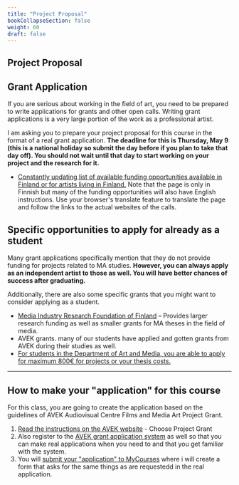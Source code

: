 ```yaml
---
title: "Project Proposal"
bookCollapseSection: false
weight: 60
draft: false
---
```


## Project Proposal

## Grant Application

If you are serious about working in the field of art, you need to be prepared to write applications for grants and other open calls. Writing grant applications is a very large portion of the work as a professional artist.

I am asking you to prepare your project proposal for this course in the format of a real grant application. **The deadline for this is Thursday, May 9 (this is a national holiday so submit the day before if you plan to take that day off). You should not wait until that day to start working on your project and the research for it.**

- [Constantly updating list of available funding opportunities available in Finland or for artists living in Finland.](https://www.tinfo.fi/fi/Apurahavahti) Note that the page is only in Finnish but many of the funding opportunities will also have English instructions. Use your browser's translate feature to translate the page and follow the links to the actual websites of the calls.

## Specific opportunities to apply for already as a student

Many grant applications specifically mention that they do not provide funding for projects related to MA studies. **However, you can always apply as an independent artist to those as well. You will have better chances of success after graduating.** 

Additionally, there are also some specific grants that you might want to consider applying as a student.

- [Media Industry Research Foundation of Finland](https://www.mediaalantutkimussaatio.fi/saatiosta/english/) – Provides larger research funding as well as smaller grants for MA theses in the field of media.
- AVEK grants. many of our students have applied and gotten grants from AVEK during their studies as well.
- [For students in the Department of Art and Media, you are able to apply for maximum 800€ for projects or your thesis costs.](https://www.aalto.fi/en/grants-and-awards/department-of-art-and-media-grants)

---

## How to make your "application" for this course

For this class, you are going to create the application based on the guidelines of AVEK Audiovisual Centre Films and Media Art Project Grant.

1. [Read the instructions on the AVEK website](https://www.kopiosto.fi/en/AVEK/funding/avek-grants-and-support-guidelines/films-and-media-art/) - Choose Project Grant
2. Also register to the [AVEK grant application system](https://avek.apurahat.net/login.aspx?lcid=1033) as well so that you can make real applications when you need to and that you get familiar with the system.
3. You will [submit your "application" to MyCourses](https://mycourses.aalto.fi/mod/questionnaire/view.php?id=1187075) where i will create a form that asks for the same things as are requestedd in the real application.